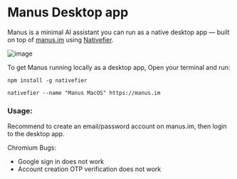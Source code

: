 # Manus Desktop app
Manus is a minimal AI assistant you can run as a native desktop app — built on top of [manus.im](https://manus.im) using [Nativefier](https://github.com/nativefier/nativefier).

![image](https://github.com/user-attachments/assets/eb0c47ba-5e98-421d-9b96-0090fb938506)

To get Manus running locally as a desktop app, Open your terminal and run:

```
npm install -g nativefier

nativefier --name "Manus MacOS" https://manus.im
```


### Usage:

Recommend to create an email/password account on manus.im, then login to the desktop app. 

Chromium Bugs: 
- Google sign in does not work 
- Account creation OTP verification does not work
